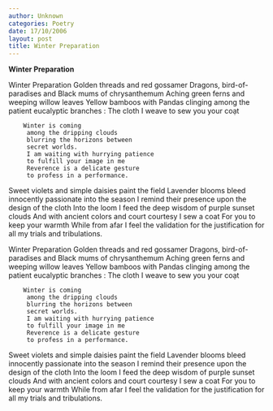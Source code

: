 ```yaml
---
author: Unknown
categories: Poetry
date: 17/10/2006
layout: post
title: Winter Preparation
---
```


**Winter Preparation**

Winter Preparation
Golden threads and red gossamer
Dragons, bird-of-paradises and
Black mums of chrysanthemum
Aching green ferns and weeping willow leaves
Yellow bamboos with Pandas clinging among
the patient eucalyptic branches
: The cloth I weave to sew you your coạt

        Winter is coming
         among the dripping clouds
         blurring the horizons between
         secret worlds.
         I am waiting with hurrying patience
         to fulfill your image in me
         Reverence is a delicate gesture
         to profess in a performance.
Sweet violets and simple daisies paint the field
Lavender blooms bleed innocently passionate into the season
I remind their presence upon the design of the cloth
Into the loom I feed the deep wisdom of purple sunset clouds
And with ancient colors and court courtesy
I sew a coat
For you to keep your warmth
While from afar
I feel the validation for the justification
for all my trials and tribulations.

Winter Preparation
Golden threads and red gossamer
Dragons, bird-of-paradises and
Black mums of chrysanthemum
Aching green ferns and weeping willow leaves
Yellow bamboos with Pandas clinging among
the patient eucalyptic branches
: The cloth I weave to sew you your coạt

        Winter is coming
         among the dripping clouds
         blurring the horizons between
         secret worlds.
         I am waiting with hurrying patience
         to fulfill your image in me
         Reverence is a delicate gesture
         to profess in a performance.
Sweet violets and simple daisies paint the field
Lavender blooms bleed innocently passionate into the season
I remind their presence upon the design of the cloth
Into the loom I feed the deep wisdom of purple sunset clouds
And with ancient colors and court courtesy
I sew a coat
For you to keep your warmth
While from afar
I feel the validation for the justification
for all my trials and tribulations.
